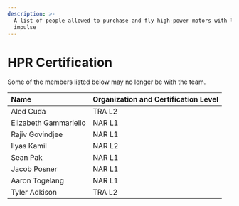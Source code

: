 ```yaml
---
description: >-
  A list of people allowed to purchase and fly high-power motors with lots of
  impulse
---
```


# HPR Certification

Some of the members listed below may no longer be with the team.

| Name | Organization and Certification Level |
| :--- | :--- |
| Aled Cuda | TRA L2 |
| Elizabeth Gammariello | NAR L1 |
| Rajiv Govindjee | NAR L1 |
| Ilyas Kamil | NAR L2 |
| Sean Pak | NAR L1 |
| Jacob Posner | NAR L1 |
| Aaron Togelang | NAR L1 |
| Tyler Adkison | TRA L2 |
